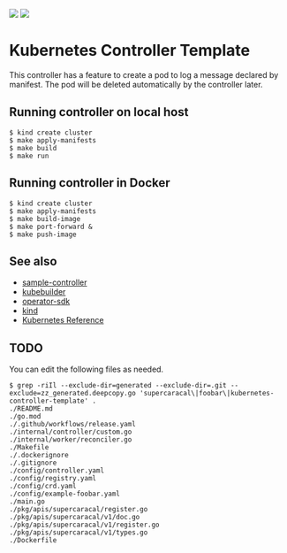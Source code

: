 ![](https://github.com/supercaracal/kubernetes-controller-template/workflows/Test/badge.svg?branch=master)
![](https://github.com/supercaracal/kubernetes-controller-template/workflows/Release/badge.svg)

Kubernetes Controller Template
===============================================================================

This controller has a feature to create a pod to log a message declared by manifest.
The pod will be deleted automatically by the controller later.

## Running controller on local host
```
$ kind create cluster
$ make apply-manifests
$ make build
$ make run
```

## Running controller in Docker
```
$ kind create cluster
$ make apply-manifests
$ make build-image
$ make port-forward &
$ make push-image
```

## See also
* [sample-controller](https://github.com/kubernetes/sample-controller)
* [kubebuilder](https://github.com/kubernetes-sigs/kubebuilder)
* [operator-sdk](https://github.com/operator-framework/operator-sdk)
* [kind](https://github.com/kubernetes-sigs/kind)
* [Kubernetes Reference](https://kubernetes.io/docs/reference/)

## TODO
You can edit the following files as needed.

```
$ grep -riIl --exclude-dir=generated --exclude-dir=.git --exclude=zz_generated.deepcopy.go 'supercaracal\|foobar\|kubernetes-controller-template' .
./README.md
./go.mod
./.github/workflows/release.yaml
./internal/controller/custom.go
./internal/worker/reconciler.go
./Makefile
./.dockerignore
./.gitignore
./config/controller.yaml
./config/registry.yaml
./config/crd.yaml
./config/example-foobar.yaml
./main.go
./pkg/apis/supercaracal/register.go
./pkg/apis/supercaracal/v1/doc.go
./pkg/apis/supercaracal/v1/register.go
./pkg/apis/supercaracal/v1/types.go
./Dockerfile
```

